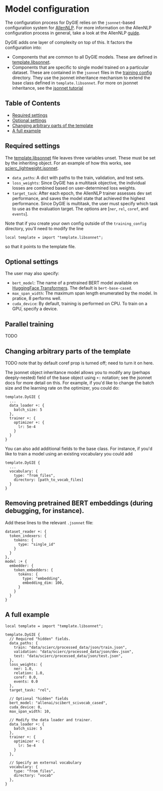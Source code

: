# Model configuration

The configuration process for DyGIE relies on the `jsonnet`-based configuration system for [AllenNLP](https://guide.allennlp.org/using-config-files). For more information on the AllenNLP configuration process in general, take a look at the AllenNLP [guide](https://guide.allennlp.org).

DyGIE adds one layer of complexity on top of this. It factors the configuration into:

- Components that are common to all DyGIE models. These are defined in [template.libsonnet](../training_config/template.libsonnet).
- Components that are specific to single model trained on a particular dataset. These are contained in the `jsonnet` files in the [training config](../training_config) directory. They use the jsonnet inheritance mechanism to extend the base class defined in `template.libsonnet`.  For more on jsonnet inheritance, see the [jsonnet tutorial](https://jsonnet.org/learning/tutorial.html)

## Table of Contents
- [Required settings](#required-settings)
- [Optional settings](#optional-settings)
- [Changing arbitrary parts of the template](#changing-arbitrary-parts-of-the-template)
- [A full example](#a-full-example)


## Required settings

The [template.libsonnet](../training_config/template.libsonnet) file leaves three variables unset. These must be set by the inheriting object. For an example of how this works, see [scierc_lightweight.jsonnet](../training_config/scierc_lightweight.jsonnet).

- `data_paths`: A dict with paths to the train, validation, and test sets.
- `loss_weights`: Since DyGIE has a multitask objective, the individual losses are combined based on user-determined loss weights.
- `target_task`: After each epoch, the AllenNLP trainer assesses dev set performance, and saves the model state that achieved the highest performance. Since DyGIE is multitask, the user must specify which task to use as the evaluation target. The options are [`ner`, `rel`, `coref`, and `events`].

Note that if you create your own config outside of the `training_config` directory, you'll need to modify the line
```jsonnet
local template = import "template.libsonnet";
```
so that it points to the template file.


## Optional settings

The user may also specify:

- `bert_model`: The name of a pretrained BERT model available on [HuggingFace Transformers](https://huggingface.co/transformers/). The default is `bert-base-cased`.
- `max_span_width`: The maximum span length enumerated by the model. In pratice, 8 performs well.
- `cuda_device`: By default, training is performed on CPU. To train on a GPU, specify a device.


## Parallel training

TODO

## Changing arbitrary parts of the template

TODO note that by default coref prop is turned off; need to turn it on here.


The jsonnet object inheritance model allows you to modify any (perhaps deeply-nested) field of the base object using `+:` notation; see the jsonnet docs for more detail on this. For example, if you'd like to change the batch size and the learning rate on the optimizer, you could do:

```jsonnet
template.DyGIE {
  ...
  data_loader +: {
    batch_size: 5
  },
  trainer +: {
    optimizer +: {
      lr: 5e-4
    }
  }
}
```

You can also add additional fields to the base class. For instance, if you'd like to train a model using an existing vocabulary you could add
```jsonnet
template.DyGIE {
  ...
  vocabulary: {
    type: "from_files",
    directory: [path_to_vocab_files]
  }
}
```

## Removing pretrained BERT embeddings (during debugging, for instance).

Add these lines to the relevant `.jsonnet` file:

```jsonnet
dataset_reader +: {
  token_indexers: {
    tokens: {
      type: "single_id"
    }
  }
},
model :+ {
  embedder: {
    token_embedders: {
      tokens: {
        type: "embedding",
        embedding_dim: 100,
      }
    }
  }
}
```

## A full example

```jsonnet
local template = import "template.libsonnet";

template.DyGIE {
  // Required "hidden" fields.
  data_paths: {
    train: "data/scierc/processed_data/json/train.json",
    validation: "data/scierc/processed_data/json/dev.json",
    test: "data/scierc/processed_data/json/test.json",
  },
  loss_weights: {
    ner: 1.0,
    relation: 1.0,
    coref: 0.0,
    events: 0.0
  },
  target_task: "rel",

  // Optional "hidden" fields
  bert_model: "allenai/scibert_scivocab_cased",
  cuda_device: 0,
  max_span_width: 10,

  // Modify the data loader and trainer.
  data_loader +: {
    batch_size: 5
  },
  trainer +: {
    optimizer +: {
      lr: 5e-4
    }
  },

  // Specify an external vocabulary
  vocabulary: {
    type: "from_files",
    directory: "vocab"
  },
}
```
